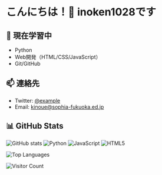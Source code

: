 # こんにちは！👋 inoken1028です

## 🌱 現在学習中
- Python
- Web開発（HTML/CSS/JavaScript）
- Git/GitHub

## 📫 連絡先
- Twitter: [@example](https://twitter.com/example)
- Email: kinoue@sophia-fukuoka.ed.jp

## 📊 GitHub Stats

![GitHub stats](https://github-readme-stats.vercel.app/api?username=inoken1028&show_icons=true)
![Python](https://img.shields.io/badge/-Python-3776AB?style=flat&logo=Python&logoColor=white)
![JavaScript](https://img.shields.io/badge/-JavaScript-F7DF1E?style=flat&logo=JavaScript&logoColor=black)
![HTML5](https://img.shields.io/badge/-HTML5-E34C26?style=flat&logo=HTML5&logoColor=white)

![Top Languages](https://github-readme-stats.vercel.app/api/top-langs/?username=inoken1028&layout=compact)

![Visitor Count](https://komarev.com/ghpvc/?username=inoken1028)
